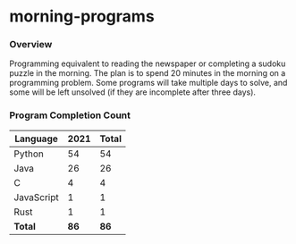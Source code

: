 # morning-programs

### Overview

Programming equivalent to reading the newspaper or completing a sudoku puzzle in the morning.  The plan is to spend 20 
minutes in the morning on a programming problem.  Some programs will take multiple days to solve, and some will be left 
unsolved (if they are incomplete after three days).

### Program Completion Count

| Language     | 2021   | Total  |
|--------------|--------|--------|
| Python       | 54     | 54     |
| Java         | 26     | 26     |
| C            | 4      | 4      |
| JavaScript   | 1      | 1      |
| Rust         | 1      | 1      |
| **Total**    | **86** | **86** |
